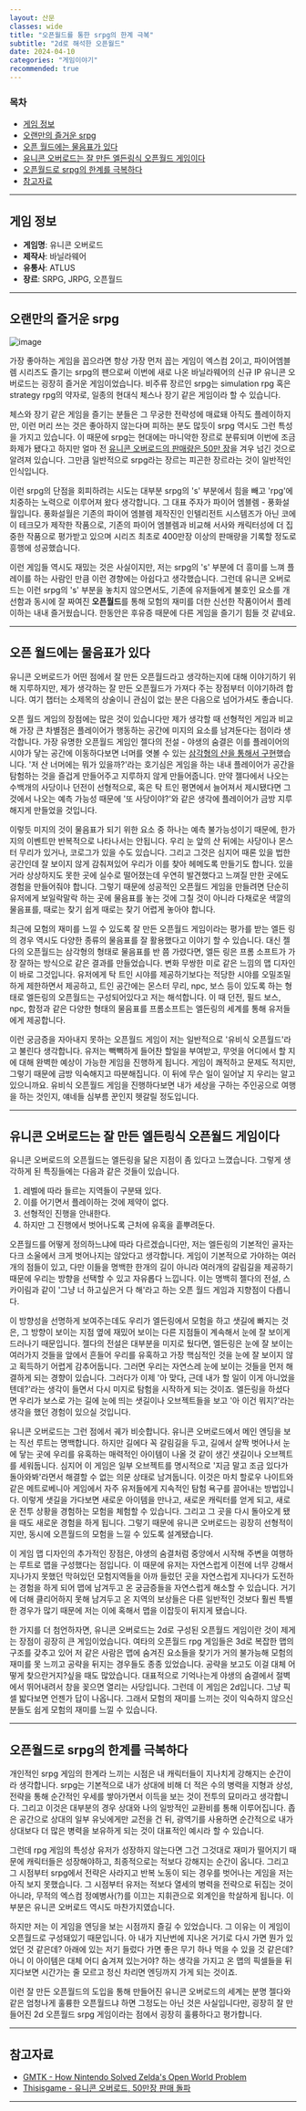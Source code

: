 ```yaml
---
layout: 산문
classes: wide
title: "오픈월드를 통한 srpg의 한계 극복"
subtitle: "2d로 해석한 오픈월드"
date: 2024-04-10
categories: "게임이야기"
recommended: true
---
```


### 목차

- [게임 정보](#게임-정보)
- [오랜만의 즐거운 srpg](#오랜만의-즐거운-srpg)
- [오픈 월드에는 물음표가 있다](#오픈-월드에는-물음표가-있다)
- [유니콘 오버로드는 잘 만든 엘든링식 오픈월드 게임이다](#유니콘-오버로드는-잘-만든-엘든링식-오픈월드-게임이다)
- [오픈월드로 srpg의 한계를 극복하다](#오픈월드로-srpg의-한계를-극복하다)
- [참고자료](#참고자료)

---

## 게임 정보

- **게임명**: 유니콘 오버로드
- **제작사**: 바닐라웨어
- **유통사**: ATLUS
- **장르**: SRPG, JRPG, 오픈월드

---

## 오랜만의 즐거운 srpg

![image](https://imgur.com/24xT1Zy.jpg)

가장 좋아하는 게임을 꼽으라면 항상 가장 먼저 꼽는 게임이 엑스컴 2이고, 파이어엠블렘 시리즈도 즐기는 srpg의 팬으로써 이번에 새로 나온 바닐라웨어의 신규 IP 유니콘 오버로드는 굉장히 즐거운 게임이었습니다. 비주류 장르인 srpg는 simulation rpg 혹은 strategy rpg의 약자로, 일종의 현대식 체스나 장기 같은 게임이라 할 수 있습니다.

체스와 장기 같은 게임을 즐기는 분들은 그 무궁한 전략성에 매료돼 아직도 플레이하지만, 이런 머리 쓰는 것은 좋아하지 않는다며 피하는 분도 많듯이 srpg 역시도 그런 특성을 가지고 있습니다. 이 때문에 srpg는 현대에는 마니악한 장르로 분류되며 이번에 조금 화제가 됐다고 하지만 얼마 전 [유니콘 오버로드의 판매량은 50만 장](https://thisisgame.com/webzine/nboard/6/?n=186957)을 겨우 넘긴 것으로 알려져 있습니다. 그만큼 일반적으로 srpg라는 장르는 피곤한 장르라는 것이 일반적인 인식입니다.

이런 srpg의 단점을 회피하려는 시도는 대부분 srpg의 's' 부분에서 힘을 빼고 'rpg'에 치중하는 노력으로 이루어져 왔다 생각합니다. 그 대표 주자가 파이어 엠블렘 - 풍화설월입니다. 풍화설월은 기존의 파이어 엠블렘 제작진인 인텔리전트 시스템즈가 아닌 코에이 테크모가 제작한 작품으로, 기존의 파이어 엠블렘과 비교해 서사와 캐릭터성에 더 집중한 작품으로 평가받고 있으며 시리즈 최초로 400만장 이상의 판매량을 기록할 정도로 흥행에 성공했습니다.

이런 게임들 역시도 재밌는 것은 사실이지만, 저는 srpg의 's' 부분에 더 흥미를 느껴 플레이를 하는 사람인 만큼 이런 경향에는 아쉽다고 생각했습니다. 그런데 유니콘 오버로드는 이런 srpg의 's' 부분을 놓치지 않으면서도, 기존에 유저들에게 불호인 요소를 개선함과 동시에 잘 짜여진 **오픈월드**를 통해 모험의 재미를 더한 신선한 작품이어서 플레이하는 내내 즐거웠습니다. 한동안은 후유증 때문에 다른 게임을 즐기기 힘들 것 같네요.

---

## 오픈 월드에는 물음표가 있다

유니콘 오버로드가 어떤 점에서 잘 만든 오픈월드라고 생각하는지에 대해 이야기하기 위해 지루하지만, 제가 생각하는 잘 만든 오픈월드가 가져다 주는 장점부터 이야기하려 합니다. 여기 챕터는 소제목의 상술이니 관심이 없는 분은 다음으로 넘어가셔도 좋습니다.

오픈 월드 게임의 장점에는 많은 것이 있습니다만 제가 생각할 때 선형적인 게임과 비교해 가장 큰 차별점은 플레이어가 행동하는 공간에 미지의 요소를 남겨둔다는 점이라 생각합니다. 가장 유명한 오픈월드 게임인 젤다의 전설 - 야생의 숨결은 이를 플레이어의 시야가 닿는 공간에 이동하다보면 너머를 엿볼 수 있는 [삼각형의 산을 통해서 구현](https://youtu.be/CZzcVs8tNfE?si=z4-aptPDreFtVRJ-&t=311)했습니다. '저 산 너머에는 뭐가 있을까?'라는 호기심은 게임을 하는 내내 플레이어가 공간을 탐험하는 것을 즐겁게 만들어주고 지루하지 않게 만들어줍니다. 만약 젤다에서 나오는 수백개의 사당이나 던전이 선형적으로, 혹은 탁 트인 평면에서 늘어져서 제시됐다면 그것에서 나오는 예측 가능성 때문에 '또 사당이야?'와 같은 생각에 플레이어가 금방 지루해지게 만들었을 것입니다.

이렇듯 미지의 것이 물음표가 되기 위한 요소 중 하나는 예측 불가능성이기 때문에, 한가지의 이벤트만 반복적으로 나타나서는 안됩니다. 우리 눈 앞의 산 뒤에는 사당이나 몬스터 무리가 있거나, 코로그가 있을 수도 있습니다. 그리고 그것은 심지어 때론 있을 법한 공간인데 잘 보이지 않게 감춰져있어 우리가 이를 찾아 헤메도록 만들기도 합니다. 있을거라 상상하지도 못한 곳에 실수로 떨어졌는데 우연히 발견했다고 느껴질 만한 곳에도 경험을 만들어줘야 합니다. 그렇기 때문에 성공적인 오픈월드 게임을 만들려면 단순히 유저에게 보일락말락 하는 곳에 물음표를 놓는 것에 그칠 것이 아니라 다채로운 색깔의 물음표를, 때로는 찾기 쉽게 때로는 찾기 어렵게 놓아야 합니다.

최근에 모험의 재미를 느낄 수 있도록 잘 만든 오픈월드 게임이라는 평가를 받는 엘든 링의 경우 역시도 다양한 종류의 물음표를 잘 활용했다고 이야기 할 수 있습니다. 대신 젤다의 오픈월드는 삼각형의 형태로 물음표를 반 쯤 가렸다면, 엘든 링은 프롬 소프트가 가장 잘하는 방식으로 같은 결과를 만들었습니다. 변화 무쌍한 미로 같은 느낌의 맵 디자인이 바로 그것입니다. 유저에게 탁 트인 시야를 제공하기보다는 적당한 시야를 오밀조밀하게 제한하면서 제공하고, 트인 공간에는 몬스터 무리, npc, 보스 등이 있도록 하는 형태로 엘든링의 오픈월드는 구성되어있다고 저는 해석합니다. 이 때 던전, 필드 보스, npc, 함정과 같은 다양한 형태의 물음표를 프롬소프트는 엘든링의 세계를 통해 유저들에게 제공합니다.

이런 궁금증을 자아내지 못하는 오픈월드 게임이 저는 일반적으로 '유비식 오픈월드'라고 불린다 생각합니다. 유저는 빽빽하게 들어찬 할일을 부여받고, 무엇을 어디에서 할 지에 대해 완벽한 예상이 가능한 게임을 진행하게 됩니다. 게임이 쾌적하고 문제도 적지만, 그렇기 때문에 금방 익숙해지고 따분해집니다. 이 뒤에 무슨 일이 일어날 지 우리는 알고 있으니까요. 유비식 오픈월드 게임을 진행하다보면 내가 세상을 구하는 주인공으로 여행을 하는 것인지, 얘네들 심부름 꾼인지 헷갈릴 정도입니다.

---

## 유니콘 오버로드는 잘 만든 엘든링식 오픈월드 게임이다

유니콘 오버로드의 오픈월드는 엘든링을 닮은 지점이 좀 있다고 느꼈습니다. 그렇게 생각하게 된 특징들에는 다음과 같은 것들이 있습니다.

1. 레벨에 따라 들르는 지역들이 구분돼 있다.
2. 이를 어기면서 플레이하는 것에 제약이 없다.
3. 선형적인 진행을 안내한다.
4. 하지만 그 진행에서 벗어나도록 근처에 유혹을 흩뿌려둔다.

오픈월드를 어떻게 정의하느냐에 따라 다르겠습니다만, 저는 엘든링의 기본적인 골자는 다크 소울에서 크게 벗어나지는 않았다고 생각합니다. 게임이 기본적으로 가야하는 여러개의 점들이 있고, 다만 이들을 명백한 한개의 길이 아니라 여러개의 갈림길을 제공하기 때문에 우리는 방향을 선택할 수 있고 자유롭다 느낍니다. 이는 명백히 젤다의 전설, 스카이림과 같이 '그냥 너 하고싶은거 다 해'라고 하는 오픈 월드 게임과 지향점이 다릅니다.

이 방향성을 선명하게 보여주는데도 우리가 엘든링에서 모험을 하고 샛길에 빠지는 것은, 그 방향이 보이는 지점 옆에 재밌어 보이는 다른 지점들이 계속해서 눈에 잘 보이게 드러나기 때문입니다. 젤다의 전설은 대부분을 미지로 뒀다면, 엘든링은 눈에 잘 보이는 여러가지 것들을 앞에서 흔들어 우리를 유혹하고 가장 핵심적인 것을 눈에 잘 보이지 않고 획득하기 어렵게 감추어둡니다. 그러면 우리는 자연스레 눈에 보이는 것들을 먼저 해결하게 되는 경향이 있습니다. 그러다가 이제 '아 맞다, 근데 내가 할 일이 이게 아니었을텐데?'라는 생각이 들면서 다시 미지로 탐험을 시작하게 되는 것이죠. 엘든링을 하셨다면 우리가 보스로 가는 길에 눈에 띄는 샛길이나 오브젝트들을 보고 '아 이건 뭐지?'라는 생각을 했던 경험이 있으실 것입니다.

유니콘 오버로드는 그런 점에서 궤가 비슷합니다. 유니콘 오버로드에서 메인 엔딩을 보는 직선 루트는 명백합니다. 하지만 길에다 꼭 갈림길을 두고, 길에서 살짝 벗어나서 눈에 닿는 곳에 우리를 유혹하는 매력적인 아이템이 나올 것 같이 생긴 샛길이나 오브젝트를 세워둡니다. 심지어 이 게임은 일부 오브젝트를 명시적으로 '지금 말고 조금 있다가 돌아와봐'라면서 해결할 수 없는 의문 상태로 남겨둡니다. 이것은 마치 할로우 나이트와 같은 메트로베니아 게임에서 자주 유저들에게 지속적인 탐험 욕구를 끌어내는 방법입니다. 이렇게 샛길을 가다보면 새로운 아이템을 만나고, 새로운 캐릭터를 얻게 되고, 새로운 전투 상황을 경험하는 모험을 체험할 수 있습니다. 그리고 그 곳을 다시 돌아오게 됐을 때도 새로운 경험을 하게 됩니다. 그렇기 때문에 유니콘 오버로드는 굉장히 선형적이지만, 동시에 오픈월드의 모험을 느낄 수 있도록 설계됐습니다.

이 게임 맵 디자인의 추가적인 장점은, 야생의 숨결처럼 중앙에서 시작해 주변을 여행하는 루트로 맵을 구성했다는 점입니다. 이 때문에 유저는 자연스럽게 이전에 너무 강해서 지나가지 못했던 막혀있던 모험지역들을 아까 들렀던 곳을 자연스럽게 지나다가 도전하는 경험을 하게 되어 맵에 남겨두고 온 궁금증들을 자연스럽게 해소할 수 있습니다. 거기에 더해 클리어하지 못해 남겨두고 온 지역의 보상들은 다른 일반적인 것보다 훨씬 특별한 경우가 많기 때문에 저는 이에 혹해서 맵을 이잡듯이 뒤지게 됐습니다.

한 가지를 더 첨언하자면, 유니콘 오버로드는 2d로 구성된 오픈월드 게임이란 것이 제게는 장점이 굉장히 큰 게임이었습니다. 여타의 오픈월드 rpg 게임들은 3d로 복잡한 맵의 구조를 갖추고 있어 저 같은 사람은 맵에 숨겨진 요소들을 찾기가 거의 불가능해 모험의 재미를 못 느끼고 공략을 뒤지는 경우들도 종종 있었습니다. 공략을 보고도 이걸 대체 어떻게 찾으란거지?싶을 때도 많았습니다. 대표적으로 기억나는게 야생의 숨결에서 절벽에서 뛰어내려서 창을 꽂으면 열리는 사당입니다. 그런데 이 게임은 2d입니다. 그냥 픽셀 밟다보면 언젠가 답이 나옵니다. 그래서 모험의 재미를 느끼는 것이 익숙하지 않으신 분들도 쉽게 모험의 재미를 느낄 수 있습니다.

---

## 오픈월드로 srpg의 한계를 극복하다

개인적인 srpg 게임의 한계라 느끼는 시점은 내 캐릭터들이 지나치게 강해지는 순간이라 생각합니다. srpg는 기본적으로 내가 상대에 비해 더 적은 수의 병력을 지형과 상성, 전략을 통해 순간적인 우세를 쌓아가면서 이득을 보는 것이 전투의 묘미라고 생각합니다. 그리고 이것은 대부분의 경우 상대와 나의 일방적인 교환비를 통해 이루어집니다. 좁은 공간으로 상대의 일부 유닛에게만 교전을 건 뒤, 광역기를 사용하면 순간적으로 내가 상대보다 더 많은 병력을 보유하게 되는 것이 대표적인 예시라 할 수 있습니다.

그런데 rpg 게임의 특성상 유저가 성장하지 않는다면 그건 그것대로 재미가 떨어지기 때문에 캐릭터들은 성장해야하고, 최종적으로는 적보다 강해지는 순간이 옵니다. 그리고 그 시점부터 srpg에서 전략은 사라지고 반복 노동이 되는 경우를 벗어나는 게임을 저는 아직 보지 못했습니다. 그 시점부터 유저는 적보다 열세의 병력을 전략으로 뒤집는 것이 아니라, 무적의 엑스컴 정예병사(?)를 이끄는 지휘관으로 외계인을 학살하게 됩니다. 이 부분은 유니콘 오버로드 역시도 마찬가지였습니다.

하지만 저는 이 게임을 엔딩을 보는 시점까지 즐길 수 있었습니다. 그 이유는 이 게임이 오픈월드로 구성돼있기 때문입니다. 아 내가 지난번에 지나온 거기로 다시 가면 뭔가 있었던 것 같은데? 아래에 있는 저기 들렀다 가면 좋은 무기 하나 먹을 수 있을 것 같은데? 아니 이 아이템은 대체 어디 숨겨져 있는거야? 하는 생각을 가지고 온 맵의 픽셀들을 뒤지다보면 시간가는 줄 모르고 정신 차리면 엔딩까지 가게 되는 것이죠.

이런 잘 만든 오픈월드의 도입을 통해 만들어진 유니콘 오버로드의 세계는 분명 젤다와 같은 엄청나게 훌륭한 오픈월드냐 하면 그정도는 아닌 것은 사실입니다만, 굉장히 잘 만들어진 2d 오픈월드 srpg 게임이라는 점에서 굉장히 훌륭하다고 평가합니다.

---

## 참고자료

- [GMTK - How Nintendo Solved Zelda's Open World Problem](https://www.youtube.com/watch?v=CZzcVs8tNfE)
- [Thisisgame - 유니콘 오버로드, 50만장 판매 돌파](https://thisisgame.com/webzine/nboard/6/?n=186957)

---

